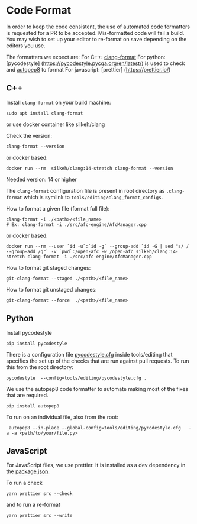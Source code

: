 # Code Format #

In order to keep the code consistent, the use of automated code formatters is requested for a PR to be accepted.  Mis-formatted code will fail a build.  You may wish to set up your editor to re-format on save depending on the editors you use.

The formatters we expect are:
For C++: [clang-format](https://clang.llvm.org/docs/ClangFormat.html)
For python:  [pycodestyle] (https://pycodestyle.pycqa.org/en/latest/) is used to check and [autopep8](https://pypi.org/project/autopep8/) to format
For javascript: [prettier] (https://prettier.io/)


## C++ ##
Install `clang-format` on your build machine:
```
sudo apt install clang-format
```
or use docker container like silkeh/clang

Check the version:
```
clang-format --version
```
or docker based:
```
docker run --rm  silkeh/clang:14-stretch clang-format --version
```
Needed version: 14 or higher

The `clang-format` configuration file is present in root directory as `.clang-format` which is symlink to `tools/editing/clang_format_configs`.

How to format a given file (format full file):
```
clang-format -i ./<path>/<file_name>
# Ex: clang-format -i ./src/afc-engine/AfcManager.cpp
```
or docker based:
```
docker run --rm --user `id -u`:`id -g` --group-add `id -G | sed "s/ / --group-add /g"` -v `pwd`:/open-afc -w /open-afc silkeh/clang:14-stretch clang-format -i ./src/afc-engine/AfcManager.cpp
```

How to format git staged changes:
```
git-clang-format --staged ./<path>/<file_name>
```

How to format git unstaged changes:
```
git-clang-format --force  ./<path>/<file_name>
```

## Python ##

Install pycodestyle
```
pip install pycodestyle
```
There is a configuration file [pycodestyle.cfg](pycodestyle.cfg) inside tools/editing that specifies the set up of the checks that are run against pull requests.  To run this from the root directory:

```
pycodestyle  --config=tools/editing/pycodestyle.cfg .
```

We use the autopep8 code formatter to automate making most of the fixes that are required.

```
pip install autopep8
```

To run on an individual file, also from the root:
```
 autopep8 --in-place --global-config=tools/editing/pycodestyle.cfg   -a -a <path/to/your/file.py>
```

## JavaScript ##

For JavaScript files, we use prettier.  It is installed as a dev dependency in the [package.json](../../src/web/package.json).

To run a check
```
yarn prettier src --check
```
and to run a re-format
```
yarn prettier src --write
```